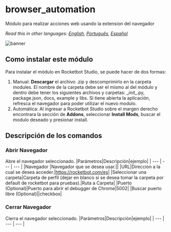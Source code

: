 



# browser_automation
  
Módulo para realizar acciones web usando la extension del navegador  

*Read this in other languages: [English](Manual_browser_automation.md), [Português](Manual_browser_automation.pr.md), [Español](Manual_browser_automation.es.md)*
  
![banner](imgs/Banner_browser_automation.png)
## Como instalar este módulo
  
Para instalar el módulo en Rocketbot Studio, se puede hacer de dos formas:
1. Manual: __Descargar__ el archivo .zip y descomprimirlo en la carpeta modules. El nombre de la carpeta debe ser el mismo al del módulo y dentro debe tener los siguientes archivos y carpetas: \__init__.py, package.json, docs, example y libs. Si tiene abierta la aplicación, refresca el navegador para poder utilizar el nuevo modulo.
2. Automática: Al ingresar a Rocketbot Studio sobre el margen derecho encontrara la sección de **Addons**, seleccionar **Install Mods**, buscar el modulo deseado y presionar install.  


## Descripción de los comandos

### Abrir Navegador
  
Abre el navegador seleccionado.
|Parámetros|Descripción|ejemplo|
| --- | --- | --- |
|Navegador |Navegador que se desea usar.||
|URL|Direccion a la cual se desea acceder.|https://rocketbot.com/es|
|Seleccionar una carpeta|Carpeta de perfil (dejar en blanco si se desea tomar la carpeta por default de rocketbot para pruebas).|Ruta a Carpeta|
|Puerto (Optional)|Puerto para abrir el debugger de Chrome|5002|
|Buscar puerto libre (Optional)||checkbox|

### Cerrar Navegador
  
Cierra el navegador seleccionado.
|Parámetros|Descripción|ejemplo|
| --- | --- | --- |
